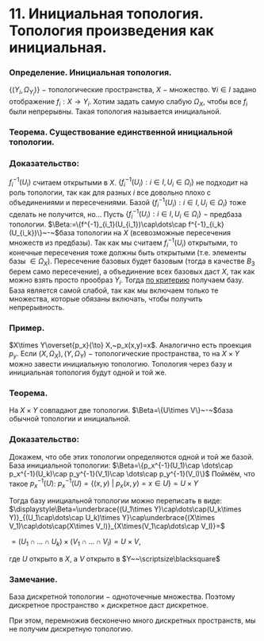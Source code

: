 # 11. Инициальная топология. Топология произведения как инициальная.

### Определение. Инициальная топология.
$\{(Y_i,\Omega_{Y_i})\}~-~$топологические пространства, $X~-~$множество.
$\forall i\in I$ задано отображение $f_i:X\to Y_i$.
Хотим задать самую слабую $\Omega_X$, чтобы все $f_i$ были непрерывны.
Такая топология называется инициальной.

### Теорема. Существование единственной инициальной топологии.

### Доказательство:
$f^{-1}_i(U_i)$ считаем открытыми в $X$.
$\{f^{-1}_i(U_i):i\in I, U_i\in \Omega_i\}$ не подходит на роль топологии, так как для разных $i$ все довольно плохо с объединениями и пересечениями.
Базой $\{f^{-1}_i(U_i):i\in I, U_i\in \Omega_i\}$ тоже сделать не получится, но…
Пусть $\{f^{-1}_i(U_i):i\in I, U_i\in \Omega_i\}~-~$предбаза топологии.
$\Beta:=\{f^{-1}_{i_1}(U_{i_1})\cap\dots\cap f^{-1}_{i_k}(U_{i_k})\}~-~$база топологии на $X$ (всевозможные пересечения множеств из предбазы).
Так как мы считаем $f^{-1}_i(U_i)$ открытыми, то конечные пересечения тоже должны быть открытыми (т.е. элементы базы $\in \Omega_X$).
Пересечение базовых будет базовым (тогда в качестве $B_3$ берем само пересечение), а объединение всех базовых даст $X$, так как можно взять просто прообраз $Y_i$.
Тогда [по критерию](18-03-24.md) получаем базу.
База является самой слабой, так как мы включаем только те множества, которые обязаны включать, чтобы получить непрерывность.

### Пример.
$X\times Y\overset{p_x}{\to} X,~p_x(x,y)=x$. Аналогично есть проекция $p_y$.
Если $(X,\Omega_X),(Y,\Omega_Y)~-~$топологические пространства, то на $X\times Y$
можно завести инициальную топологию.
Топология через базу и инициальная топология будут одной и той же.

### Теорема.
На $X\times Y$ совпадают две топологии.
$\Beta=\{U\times V\}~-~$база обычной топологии и инициальной.

### Доказательство:
Докажем, что обе этих топологии определяются одной и той же базой.
База инициальной топологии:
$\Beta=\{p_x^{-1}(U_1)\cap \dots\cap p_x^{-1}(U_k)\cap p_y^{-1}(V_1)\cap \dots\cap p_y^{-1}(V_l)\}$
Поймём, что такое $p_x^{-1}(U)$:
$p_x^{-1}(U)=\{(x,y)~|~p_x(x,y)=x\in U\}=U\times Y$

Тогда базу инициальной топологии можно переписать в виде:
$\displaystyle\Beta=\underbrace{(U_1\times Y)\cap\dots\cap(U_k\times Y)}_{(U_1\cap\dots\cap U_k)\times Y}\cap\underbrace{(X\times V_1)\cap\dots\cap(X\times V_l)}_{X\times(V_1\cap\dots\cap V_l)}=$

$=(U_1\cap\dots\cap U_k)\times(V_1\cap\dots\cap V_l)=U\times V$,

где $U$ открыто в $X$, а $V$ открыто в $Y~~\scriptsize\blacksquare$

### Замечание.
База дискретной топологии $-$ одноточечные множества.
Поэтому дискретное пространство $\times$ дискретное даст дискретное.

При этом, перемножив бесконечно много дискретных пространств, мы не получим дискретную топологию.